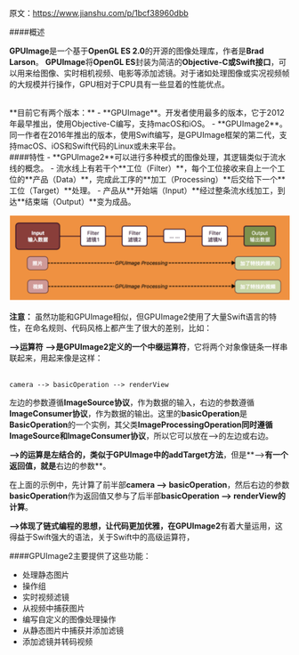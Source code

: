 原文：https://www.jianshu.com/p/1bcf38960dbb

####概述

**GPUImage**是一个基于**OpenGL ES 2.0**的开源的图像处理库，作者是**Brad Larson**。
**GPUImage**将**OpenGL ES**封装为简洁的**Objective-C或Swift接口**，可以用来给图像、实时相机视频、电影等添加滤镜。对于诸如处理图像或实况视频帧的大规模并行操作，GPU相对于CPU具有一些显着的性能优点。

<br>
**目前它有两个版本：**
- **GPUImage**。开发者使用最多的版本，它于2012年最早推出，使用Objective-C编写，支持macOS和iOS。
- **GPUImage2**。同一作者在2016年推出的版本，使用Swift编写，是GPUImage框架的第二代，支持macOS、iOS和Swift代码的Linux或未来平台。

<br>
####特性
- **GPUImage2**可以进行多种模式的图像处理，其逻辑类似于流水线的概念。
- 流水线上有若干个**工位（Filter）**，每个工位接收来自上一个工位的**产品（Data）**，完成此工序的**加工（Processing）**后交给下一个**工位（Target）**处理。
- 产品从**开始端（Input）**经过整条流水线加工，到达**结束端（Output）**变为成品。

![](/assets/GPUImageFlow.png)


**注意：**
虽然功能和GPUImage相似，但GPUImage2使用了大量Swift语言的特性，在命名规则、代码风格上都产生了很大的差别，比如：

**-->运算符**
**-->**是GPUImage2定义的一个**中缀运算符**，它将两个对象像链条一样串联起来，用起来像是这样：

```objc

camera --> basicOperation --> renderView
```


左边的参数遵循**ImageSource协议**，作为数据的输入，右边的参数遵循**ImageConsumer协议**，作为数据的输出。这里的**basicOperation**是**BasicOperation**的一个实例，其父类**ImageProcessingOperation同时遵循ImageSource和ImageConsumer协议**，所以它可以放在-->的左边或右边。

**-->**的运算是左结合的，类似于GPUImage中的**addTarget方法**，但是**-->**有一个返回值，就是**右边的参数**。

在上面的示例中，先计算了前半部**camera --> basicOperation**，然后右边的参数**basicOperation**作为返回值又参与了后半部**basicOperation --> renderView的计算**。

**-->**体现了链式编程的思想，让代码更加优雅，在**GPUImage2**有着大量运用，这得益于Swift强大的语法，关于Swift中的高级运算符，

####GPUImage2主要提供了这些功能：
- 处理静态图片
- 操作组
- 实时视频滤镜
- 从视频中捕获图片
- 编写自定义的图像处理操作
- 从静态图片中捕获并添加滤镜
- 添加滤镜并转码视频


